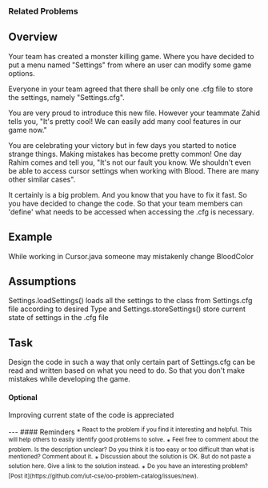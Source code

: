 <!-- 
!! DO NOT REMOVE !!
The HTML comment like this is for guidelines to editor/creator of a problem. 
You can remove these when you are done writing up the problem. However, if you see a "!! DO NOT REMOVE !!"  at the beginning of a comment block, do not remove that block.
You can leave comments for future editors, you may want to leave a "!! DO NOT REMOVE !!" message in that case.
-->

<!-- 
**Use Labels**
There are five difficulty levels: very easy, easy, medium, hard, very hard. Mention exactly one that represents the difficulty level of your problem.
There are some labels representing topics, example - Design Patterns, SOLID, refactoring and more. Use any number of such labels that are related to your problem.
Using correct labels will help people finding the problem they need easily.
-->

<!--
Please feel free to change order of the sections to better suit your problem.
-->

### Related Problems
<!-- 
Link the related problems. Especially consider the following cases:
* Is it required/recommended to solve another problem before trying this one?
* Is solving another problem make solving this one easy?
* Is this a variant of another problem?
-->

## Overview
<!-- 
Give an overview of the problem.
This section is mandatory
-->
Your team has created a monster killing game. Where you have decided to put
a menu named "Settings" from where an user can modify some game options.

Everyone in your team agreed that there shall be only one .cfg file to store the settings,
namely "Settings.cfg".

You are very proud to introduce this new file. However your teammate Zahid
tells you, "It's pretty cool! We can easily add many cool features in our game now." 

You are celebrating your victory but in few days you started to notice strange things.
Making mistakes has become pretty common! 
One day Rahim comes and tell you,
"It's not our fault you know. We shouldn't even be able to access cursor settings when 
working with Blood. There are many other similar cases".

It certainly is a big problem. And you know that you have to fix it fast. 
So you have decided to change the code. So that your team members can 'define' 
what needs to be accessed when accessing the .cfg is necessary.

## Example
<!-- 
Give some examples of the scenario for a better understanding.
Try to use specific names and numbers.
Bad example: Age of person 1 is x
Good example: Age of Fatema is 30 years

This section is highly recommended, but not mandatory.
-->
While working in Cursor.java someone may mistakenly change BloodColor
## Assumptions
<!-- 
If there are some assumptions that the solver should have, mention here.
This section is optional.
-->
Settings.loadSettings() loads all the settings to the class from 
Settings.cfg file according to desired Type and Settings.storeSettings()
store current state of settings in the .cfg file

## Task
<!-- 
Specifically mention what to do.
This section is mandatory.
-->
Design the code in such a way that only certain part of Settings.cfg
can be read and written based on what you need to do.
 So that you don't make mistakes while developing
the game.
#### Optional
<p>Improving current state of the code is appreciated</p>
---
<!-- Leave this part as it is -->
#### Reminders
* <sup>React to the problem if you find it interesting and helpful. This will help others to easily identify good problems to solve.</sup>
* <sup>Feel free to comment about the problem. Is the description unclear? Do you think it is too easy or too difficult than what is mentioned? Comment about it.</sup>
* <sup>Discussion about the solution is OK. But do not paste a solution here. Give a link to the solution instead.</sup>
* <sup>Do you have an interesting problem? [Post it](https://github.com/iut-cse/oo-problem-catalog/issues/new).</sup>
